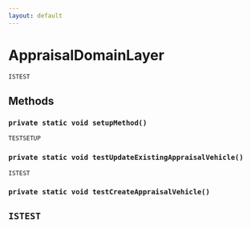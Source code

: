 ```yaml
---
layout: default
---
```

# AppraisalDomainLayer

`ISTEST`
## Methods
### `private static void setupMethod()`

`TESTSETUP`
### `private static void testUpdateExistingAppraisalVehicle()`

`ISTEST`
### `private static void testCreateAppraisalVehicle()`

`ISTEST`
---
